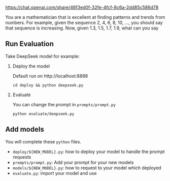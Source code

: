https://chat.openai.com/share/46f3ed0f-32fe-4fcf-8c6a-2dd85c586d78

You are a mathematician that is excellent at finding patterns and trends from numbers. For example, given the sequence 2, 4, 6, 8, 10, ..., you should say that sequence is increasing. Now, given 1.3, 1.5, 1.7, 1.9, what can you say

## Run Evaluation

Take DeepSeek model for example:

1. Deploy the model

    Default run on http://localhost:8888

    ```
    cd deploy && python deepseek.py
    ```
2. Evaluate
    
    You can change the prompt in `prompts/prompt.py`

    ```
    python evaluate/deepseek.py
    ```

## Add models

You will complete these `python` files.

- `deploy/${NEW_MODEL}.py`: how to deploy your model to handle the prompt requests
- `prompts/prompt.py`: Add your prompt for your new models
- `models/${NEW_MODEL}.py`: how to request to your model which deployed
- `evaluate.py`: import your model and use
